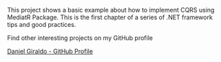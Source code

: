 This project shows a basic example about how to implement CQRS using MediatR Package. 
This is the first chapter of a series of .NET framework tips and good practices.

Find other interesting projects on my GitHub profile

[Daniel Giraldo - GitHub Profile](https://github.com/dafegima/)
